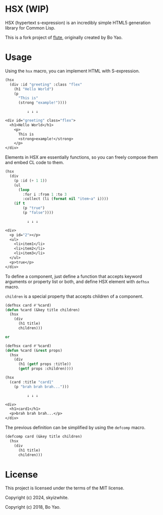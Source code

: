 # HSX (WIP)

HSX (hypertext s-expression) is an incredibly simple HTML5 generation library for Common Lisp.

This is a fork project of [flute](https://github.com/ailisp/flute/), originally created by Bo Yao.

# Usage

Using the `hsx` macro, you can implement HTML with S-expression.

```lisp
(hsx
  (div :id "greeting" :class "flex"
    (h1 "Hello World")
    (p
      "This is"
      (strong "example!"))))

          ↓ ↓ ↓

<div id="greeting" class="flex">
  <h1>Hello World</h1>
    <p>
      This is
      <strong>example!</strong>
    </p>
</div>
```

Elements in HSX are essentially functions, so you can freely compose them and embed CL code to them.

```lisp
(hsx
  (div
    (p :id (+ 1 1))
    (ul
      (loop
        :for i :from 1 :to 3
        :collect (li (format nil "item~a" i))))
    (if t
        (p "true")
        (p "false"))))

          ↓ ↓ ↓

<div>
  <p id="2"></p>
  <ul>
    <li>item1</li>
    <li>item2</li>
    <li>item3</li>
  </ul>
  <p>true</p>
</div>
```

To define a component, just define a function that accepts keyword arguments or property list or both, and define HSX element with `defhsx` macro.

`children` is a special property that accepts children of a component.

```lisp
(defhsx card #'%card)
(defun %card (&key title children)
  (hsx
    (div
      (h1 title)
      children)))

or

(defhsx card #'%card)
(defun %card (&rest props)
  (hsx
    (div
      (h1 (getf props :title))
      (getf props :children))))

(hsx
  (card :title "card1"
    (p "brah brah brah...")))

          ↓ ↓ ↓

<div>
  <h1>card1</h1>
  <p>brah brah brah...</p>
</div>
```

The previous definition can be simplified by using the `defcomp` macro.

```lisp
(defcomp card (&key title children)
  (hsx
    (div
      (h1 title)
      children)))
```

# License

This project is licensed under the terms of the MIT license.

Copyright (c) 2024, skyizwhite.

Copyright (c) 2018, Bo Yao.
